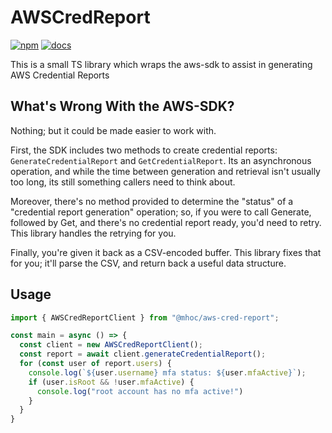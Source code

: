 # AWSCredReport

[![npm](https://img.shields.io/badge/npm-0.5.0-yellow)](https://www.npmjs.com/package/@mhoc/aws-cred-report)
[![docs](https://img.shields.io/badge/documentation-0.5.0-blue)](https://aws-cred-report-ts.mhoc.co/)

This is a small TS library which wraps the aws-sdk to assist in generating AWS Credential Reports

## What's Wrong With the AWS-SDK?

Nothing; but it could be made easier to work with.

First, the SDK includes two methods to create credential reports: `GenerateCredentialReport` and
`GetCredentialReport`. Its an asynchronous operation, and while the time between generation and
retrieval isn't usually too long, its still something callers need to think about.

Moreover, there's no method provided to determine the "status" of a "credential report generation"
operation; so, if you were to call Generate, followed by Get, and there's no credential report 
ready, you'd need to retry. This library handles the retrying for you.

Finally, you're given it back as a CSV-encoded buffer. This library fixes that for you; it'll 
parse the CSV, and return back a useful data structure.

## Usage

```ts
import { AWSCredReportClient } from "@mhoc/aws-cred-report";

const main = async () => {
  const client = new AWSCredReportClient();
  const report = await client.generateCredentialReport();
  for (const user of report.users) {
    console.log(`${user.username} mfa status: ${user.mfaActive}`);
    if (user.isRoot && !user.mfaActive) {
      console.log("root account has no mfa active!")
    }
  }
}
```
